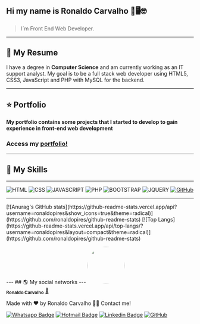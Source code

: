 ## Hi my name is Ronaldo Carvalho 👋🖥🤓

>I´m Front End Web Developer.

---
## 📄 My Resume
<p>I have a degree in <b>Computer Science</b> and am currently working as an IT support analyst. My goal is to be a full stack web developer using HTML5, CSS3, JavaScript and PHP with MySQL for the backend.</p>

---
## ⭐ Portfolio
<b>**My portfolio** contains some projects that I started to develop to gain experience in front-end web development</b>
### Access my [portfolio!](https://devronaldo.com.br/)

---
## 🚀 My Skills
---
![HTML](https://img.shields.io/badge/HTML5-E34F26?style=for-the-badge&logo=html5&logoColor=white)
![CSS](https://img.shields.io/badge/CSS3-1572B6?style=for-the-badge&logo=css3&logoColor=white)
![JAVASCRIPT](https://img.shields.io/badge/JavaScript-F7DF1E?style=for-the-badge&logo=javascript&logoColor=black)
![PHP](https://img.shields.io/badge/PHP-777BB4?style=for-the-badge&logo=php&logoColor=white)
![BOOTSTRAP](https://img.shields.io/badge/Bootstrap-563D7C?style=for-the-badge&logo=bootstrap&logoColor=white)
![JQUERY](https://img.shields.io/badge/jQuery-0769AD?style=for-the-badge&logo=jquery&logoColor=white)
[![GitHub](https://img.shields.io/badge/GitHub-100000?style=for-the-badge&logo=github&logoColor=white&link=https://github.com/ronaldopires/)](https://github.com/ronaldopires/)

---
<p>
[![Anurag's GitHub stats](https://github-readme-stats.vercel.app/api?username=ronaldopires&show_icons=true&theme=radical)](https://github.com/ronaldopires/github-readme-stats)
[![Top Langs](https://github-readme-stats.vercel.app/api/top-langs/?username=ronaldopires&layout=compact&theme=radical)](https://github.com/ronaldopires/github-readme-stats)
</p>
---
## 🌎 My social networks
---

<a href="https://github.com/ronaldopires">
 <img style="border-radius: 50%;" src="https://avatars.githubusercontent.com/u/51083282?v=4" width="100px;" alt=""/>
 <br />
 <sub><b>Ronaldo Carvalho</b></sub></a> <a href="https://devronaldo.com.br" title="Ronaldo Carvalho">🚀</a>


Made with ❤️ by Ronaldo Carvalho 👋🏽 Contact me!

[![Whatsapp Badge](https://img.shields.io/badge/WhatsApp-25D366?style=flat-square&logo=whatsapp&logoColor=white)](https://api.whatsapp.com/send?phone=+5511955544918) 
[![Hotmail Badge](https://img.shields.io/badge/-Hotmail-0078D4?style=flat-square&logo=microsoft-outlook&logoColor=white&link=mailto:ronaldo.carvalho@hotmail.com)](mailto:ronaldo.carvalho@hotmail.com) 
[![Linkedin Badge](https://img.shields.io/badge/-LinkedIn-blue?style=flat-square&logo=Linkedin&logoColor=white&link=https://www.linkedin.com/in/ronaldo-carvalho2019/)](https://www.linkedin.com/in/ronaldo-carvalho2019/)
[![GitHub](https://img.shields.io/badge/-GitHub-181717?style=flat-square&logo=github&link=https://github.com/ronaldopires/)](https://github.com/ronaldopires/)

<!--
**ronaldopires/ronaldopires** is a ✨ _special_ ✨ repository because its `README.md` (this file) appears on your GitHub profile.

Here are some ideas to get you started:

- 🔭 I’m currently working on ...
- 🌱 I’m currently learning ...
- 👯 I’m looking to collaborate on ...
- 🤔 I’m looking for help with ...
- 💬 Ask me about ...
- 📫 How to reach me: ...
- 😄 Pronouns: ...
- ⚡ Fun fact: ...
-->
